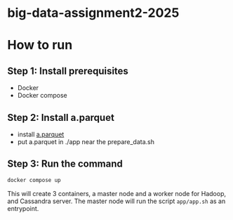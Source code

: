 # big-data-assignment2-2025

# How to run
## Step 1: Install prerequisites
- Docker
- Docker compose
## Step 2: Install a.parquet

- install [a.parquet](https://www.kaggle.com/datasets/jjinho/wikipedia-20230701?select=a.parquet)
- put a.parquet in ./app near the prepare_data.sh

## Step 3: Run the command
```bash
docker compose up 
```
This will create 3 containers, a master node and a worker node for Hadoop, and Cassandra server. The master node will run the script `app/app.sh` as an entrypoint.
